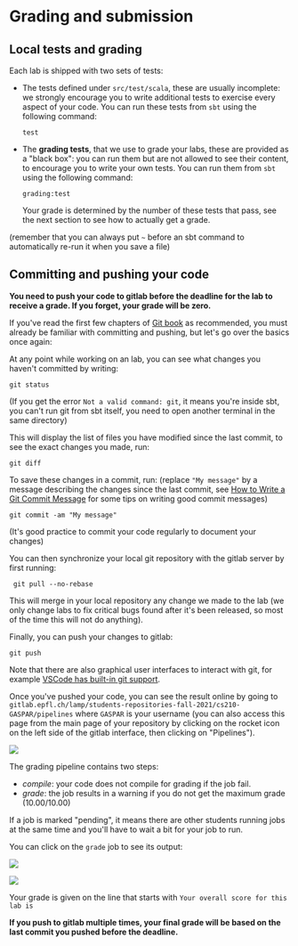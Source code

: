 # Grading and submission

## Local tests and grading

Each lab is shipped with two sets of tests:
  * The tests defined under `src/test/scala`, these are usually incomplete: we
    strongly encourage you to write additional tests to exercise every aspect of
    your code. You can run these tests from `sbt` using the following command:
    ```shell
    test
    ```
  * The **grading tests**, that we use to grade your labs, these are
    provided as a "black box": you can run them but are not allowed to see their
    content, to encourage you to write your own tests. You can run them from
    `sbt` using the following command:
    ```shell
    grading:test
    ```

    Your grade is determined by the number of these tests that pass, see the
    next section to see how to actually get a grade.

(remember that you can always put `~` before an sbt command to automatically
re-run it when you save a file)

## Committing and pushing your code

**You need to push your code to gitlab before the deadline for the lab to
receive a grade. If you forget, your grade will be zero.**

If you've read the first few chapters of [Git
book](https://git-scm.com/book/en/v2) as recommended, you must already be
familiar with committing and pushing, but let's go over the basics once again:

At any point while working on an lab, you can see what changes you
haven't committed by writing:
```shell
git status
```

(If you get the error `Not a valid command: git`, it means you're inside sbt,
you can't run git from sbt itself, you need to open another terminal in the same
directory)

This will display the list of files you have modified since the last commit, to
see the exact changes you made, run:
```shell
git diff
```

To save these changes in a commit, run: (replace `"My message"` by a message
describing the changes since the last commit, see [How to Write a Git Commit
Message](https://chris.beams.io/posts/git-commit/) for some tips on writing
good commit messages)
```shell
git commit -am "My message"
```

(It's good practice to commit your code regularly to document your changes)

You can then synchronize your local git repository with the gitlab server by
first running:
```shell
 git pull --no-rebase
```

This will merge in your local repository any change we made to the lab
(we only change labs to fix critical bugs found after it's been released,
so most of the time this will not do anything).

Finally, you can push your changes to gitlab:
```shell
git push
```

Note that there are also graphical user interfaces to interact with git, for
example [VSCode has built-in git
support](https://code.visualstudio.com/docs/editor/versioncontrol#_git-support).

Once you've pushed your code, you can see the result online by going to
`gitlab.epfl.ch/lamp/students-repositories-fall-2021/cs210-GASPAR/pipelines` where
`GASPAR` is your username (you can also access this page from the main page of
your repository by clicking on the rocket icon on the left side of the gitlab
interface, then clicking on "Pipelines").

![](images/pipeline-tab.png)

The grading pipeline contains two steps:
  * *compile*: your code does not compile for grading if the job fail.
  * *grade*: the job results in a warning if you do not get the maximum grade
    (10.00/10.00)

If a job is marked "pending", it means there are other students running jobs at
the same time and you'll have to wait a bit for your job to run.

You can click on the `grade` job to see its output:

![](images/pipeline-details.png)

![](images/pipeline-logs.png)

Your grade is given on the line that starts with `Your overall score for this
lab is`

**If you push to gitlab multiple times, your final grade will be based on the
last commit you pushed before the deadline.**
